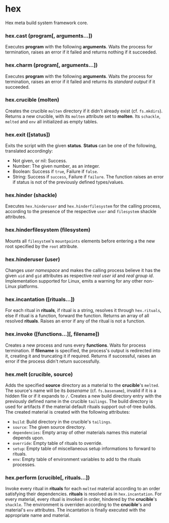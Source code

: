 # hex

Hex meta build system framework core.

### hex.cast (program[, arguments...])

Executes **program** with the following **arguments**.
Waits the process for termination, raises an error if it failed
and returns nothing if it succeeded.

### hex.charm (program[, arguments...])

Executes **program** with the following **arguments**.
Waits the process for termination, raises an error if it failed
and returns its _standard output_ if it succeeded.

### hex.crucible (molten)

Creates the crucible `molten` directory if it didn't already exist (cf. `fs.mkdirs`).
Returns a new crucible, with its `molten` attribute set to **molten**.
Its `schackle`, `melted` and `env` all initialized as empty tables.

### hex.exit ([status])

Exits the script with the given **status**.
**Status** can be one of the following, translated accordingly:
- Not given, or nil: Success.
- Number: The given number, as an integer.
- Boolean: Success if `true`, Failure if `false`.
- String: Success if `success`, Failure if `failure`.
The function raises an error if status is not of the previously defined types/values.

### hex.hinder (shackle)

Executes `hex.hinderuser` and `hex.hinderfilesystem` for the calling process,
according to the presence of the respective `user` and `filesystem` shackle attributes.

### hex.hinderfilesystem (filesystem)

Mounts all `filesystem`'s `mountpoints` elements before
entering a the new root specified by the `root` attribute.

### hex.hinderuser (user)

Changes _user namespace_ and makes the calling process believe it has
the given `uid` and `gid` attributes as respective _real user id_ and _real group id_.
Implementation supported for Linux, emits a warning for any other non-Linux platforms.

### hex.incantation ([rituals...])

For each ritual in **rituals**, if ritual is a string, resolves it through `hex.rituals`,
else if ritual is a function, forward the function. Returns an array of all resolved **rituals**.
Raises an error if any of the ritual is not a function.

### hex.invoke ([functions...][, filename])

Creates a new process and runs every **functions**. Waits for process termination.
If **filename** is specified, the process's output is redirected into it, creating it and truncating it if required.
Returns if successful, raises an error if the process didn't return successfully.

### hex.melt (crucible, source)

Adds the specified **source** directory as a material to the **crucible**'s `melted`.
The source's name will be its _basename_ (cf. `fs.basename`), invalid if it is a hidden file or if it expands to `/`.
Creates a new build directory entry with the previously defined name in the crucible `tailings`.
The build directory is used for artifacts if the material default rituals support out-of-tree builds.
The created material is created with the following attributes:
- `build`: Build directory in the crucible's `tailings`.
- `source`: The given source directory.
- `dependencies`: Empty array of other materials names this material depends upon.
- `override`: Empty table of rituals to override.
- `setup`: Empty table of miscellaneous setup informations to forward to rituals.
- `env`: Empty table of environment variables to add to the rituals processes.

### hex.perform (crucible[, rituals...])

Invoke every ritual in **rituals** for each `melted` material according to an order
satisfying their dependencies. **rituals** is resolved as in `hex.incantation`.
For every material, every ritual is invoked in order, hindered by the **crucible**'s `shackle`.
The environment is overriden according to the **crucible**'s and material's `env` attributes.
The incantation is finally executed with the appropriate name and material.
